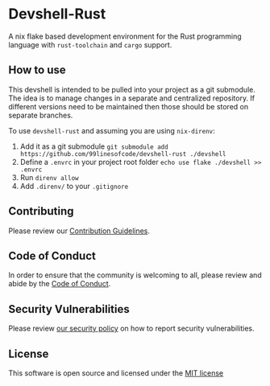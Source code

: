 # Devshell-Rust

A nix flake based development environment for the Rust programming language with `rust-toolchain` and `cargo` support.

## How to use

This devshell is intended to be pulled into your project as a git submodule. The idea is to manage changes in a separate and centralized repository. If different versions need to be maintained then those should be stored on separate branches.

To use `devshell-rust` and assuming you are using `nix-direnv`:

1. Add it as a git submodule `git submodule add https://github.com/99linesofcode/devshell-rust ./devshell`
1. Define a `.envrc` in your project root folder `echo use flake ./devshell >> .envrc`
3. Run `direnv allow`
1. Add `.direnv/` to your `.gitignore`

## Contributing

Please review our [Contribution Guidelines](https://github.com/99linesofcode/.github/blob/main/.github/CONTRIBUTING.md).

## Code of Conduct

In order to ensure that the community is welcoming to all, please review and abide by the [Code of Conduct](https://github.com/99linesofcode/.github?tab=coc-ov-file).

## Security Vulnerabilities

Please review [our security policy](https://github.com/99linesofcode/.github?tab=security-ov-file) on how to report security vulnerabilities.

## License

This software is open source and licensed under the [MIT license](https://github.com/99linesofcode/.github?tab=MIT-1-ov-file)
